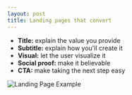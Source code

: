 ```yaml
---
layout: post
title: Landing pages that convert
---
```


- **Title:** explain the value you provide
- **Subtitle:** explain how you'll create it
- **Visual:** let the user visualize it
- **Social proof:** make it believable
- **CTA:** make taking the next step easy

![Landing Page Example](https://s3.amazonaws.com/harrydry/gdmarketing/lll1.png)